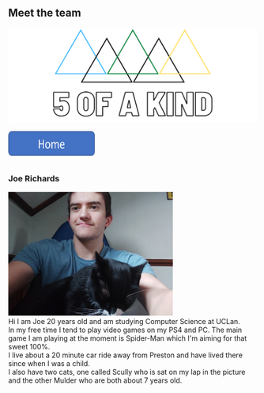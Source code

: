 ## Meet the team
<img src="Facebook%20Banner.png"/><br/>

<a href="index"><img src="Homepage.png" height = "60" width="175"></a>

### Joe Richards
<img  height = "250" widith ="250" src="5ofaKind Joe.jpg"><br/>
Hi I am Joe 20 years old and am studying Computer Science at UCLan.<br/>
In my free time I tend to play video games on my PS4 and PC. The main game I am playing at the moment is Spider-Man which I'm aiming for that sweet 100%.<br/>
I live about a 20 minute car ride away from Preston and have lived there since when I was a child.<br/>
I also have two cats, one called Scully who is sat on my lap in the picture and the other Mulder who are both about 7 years old.
